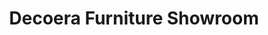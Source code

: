 ---
title: "Decoera Furniture Showroom"
url: /karachi/decoera-furniture-showroom/
shop: furniture
---